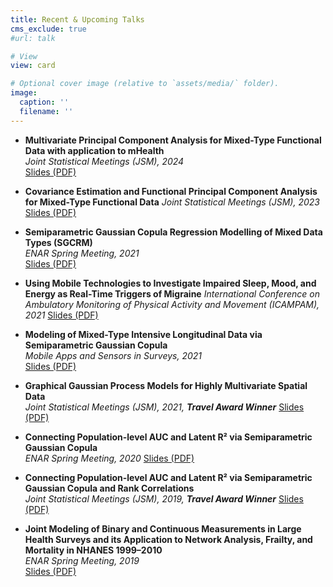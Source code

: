 ```yaml
---
title: Recent & Upcoming Talks
cms_exclude: true
#url: talk

# View
view: card

# Optional cover image (relative to `assets/media/` folder).
image:
  caption: ''
  filename: ''
---
```


- **Multivariate Principal Component Analysis for Mixed-Type Functional Data with application to mHealth**  
  _Joint Statistical Meetings (JSM), 2024_  
  [Slides (PDF)](/uploads/slides/JSM_2024_DD.pdf)
  
- **Covariance Estimation and Functional Principal Component Analysis for Mixed-Type Functional Data**
  _Joint Statistical Meetings (JSM), 2023_
  [Slides (PDF)](/uploads/slides/JSM_2023_DD.pdf)

- **Semiparametric Gaussian Copula Regression Modelling of Mixed Data Types (SGCRM)**  
  _ENAR Spring Meeting, 2021_  
  [Slides (PDF)](/uploads/slides/ENAR_2021_DD.pdf)
  
- **Using Mobile Technologies to Investigate Impaired Sleep, Mood, and Energy as Real-Time Triggers of Migraine**
  _International Conference on Ambulatory Monitoring of Physical Activity and Movement (ICAMPAM), 2021_
  [Slides (PDF)](/uploads/slides/ICAMPAM_2021_DD.pdf)

- **Modeling of Mixed-Type Intensive Longitudinal Data via Semiparametric Gaussian Copula**  
  _Mobile Apps and Sensors in Surveys, 2021_  
  [Slides (PDF)](/uploads/slides/MASS_2021_DD.pdf)

- **Graphical Gaussian Process Models for Highly Multivariate Spatial Data**  
  _Joint Statistical Meetings (JSM), 2021, **Travel Award Winner**_
  [Slides (PDF)](/uploads/slides/JSM_2021_DD.pdf)

- **Connecting Population-level AUC and Latent R² via Semiparametric Gaussian Copula**  
  _ENAR Spring Meeting, 2020_
  [Slides (PDF)](/uploads/slides/ENAR_2020_DD.pdf)

- **Connecting Population-level AUC and Latent R² via Semiparametric Gaussian Copula and Rank Correlations**  
  _Joint Statistical Meetings (JSM), 2019, **Travel Award Winner**_
  [Slides (PDF)](/uploads/slides/JSM_2019_DD.pdf)

- **Joint Modeling of Binary and Continuous Measurements in Large Health Surveys and its Application to Network Analysis, Frailty, and Mortality in NHANES 1999–2010**  
  _ENAR Spring Meeting, 2019_  
  [Slides (PDF)](/uploads/slides/ENAR_2019_DD.pdf)
